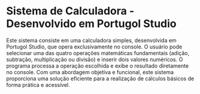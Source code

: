 <h1>Sistema de Calculadora - Desenvolvido em Portugol Studio</h1>

 <p>Este sistema consiste em uma calculadora simples, desenvolvida em Portugol Studio, que opera exclusivamente no console. O usuário pode selecionar uma das quatro operações matemáticas fundamentais (adição, subtração, multiplicação ou divisão) e inserir dois valores numéricos. O programa processa a operação escolhida e exibe o resultado diretamente no console. Com uma abordagem objetiva e funcional, este sistema proporciona uma solução eficiente para a realização de cálculos básicos de forma prática e acessível.</p>
